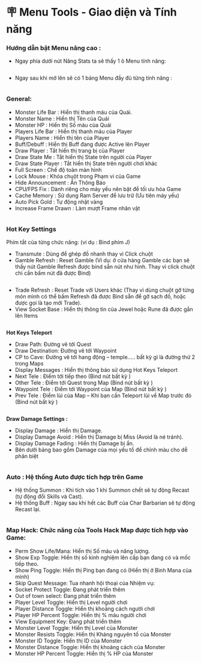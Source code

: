 # 🪧 Menu Tools - Giao diện và Tính năng

### **Hướng dẫn bật Menu nâng cao :**&#x20;

* Ngay phía dưới nút Nâng Stats ta sẽ thấy 1 ô Menu tính năng:&#x20;

<figure><img src="../../.gitbook/assets/image (71).png" alt=""><figcaption></figcaption></figure>

* Ngay sau khi mở lên sẽ có 1 bảng Menu đầy đủ từng tính năng :&#x20;

<figure><img src="../../.gitbook/assets/image (89).png" alt=""><figcaption></figcaption></figure>

### **General:**

* Monster Life Bar : Hiển thị thanh máu của Quái.
* Monster Name : Hiển thị Tên của Quái
* Monster HP : Hiển thị Số máu của Quái
* Players Life Bar : Hiển thị thanh máu của Player
* Players Name : Hiển thị tên của Player
* Buff/Debuff : Hiển thị Buff đang được Active lên Player
* Draw Player : Tắt hiển thị trang bị của Player
* Draw State Me : Tắt hiển thị State trên người của Player
* Draw State Player : Tắt hiển thị State trên người chơi khác
* Full Screen : Chế độ toàn màn hình
* Lock Mouse : Khóa chuột trong Phạm vi của Game
* Hide Announcement : Ẩn Thông Báo
* CPU/FPS Fix : Dành riêng cho máy yếu nên bật để tối ưu hóa Game
* Cache Memory : Sử dụng Ram Server để lưu trữ (Ưu tiên máy yếu)
* Auto Pick Gold : Tự động nhặt vàng
* Increase Frame Drawn : Làm mượt Frame nhân vật

<figure><img src="../../.gitbook/assets/image (91).png" alt=""><figcaption></figcaption></figure>

### **Hot Key Settings​**

Phím tắt của từng chức năng: (ví dụ : Bind phím J)

* Transmute : Dùng để ghép đồ nhanh thay vì Click chuột
* Gamble Refresh : Reset Gamble (Ví dụ: ở cửa hàng Gamble các bạn sẽ thấy nút Gamble Refresh được bind sẵn nút như hình. Thay vì click chuột chỉ cần bấm nút đã được Bind)

<figure><img src="../../.gitbook/assets/image (96).png" alt=""><figcaption></figcaption></figure>

* Trade Refresh : Reset Trade với Users khác (Thay vì dùng chuột gỡ từng món mình có thể bấm Refresh đã được Bind sẵn để gỡ sạch đồ, hoặc được gọi là tạo mới Trade).
* View Socket Base : Hiển thị thông tin của Jewel hoặc Rune đã được gắn lên Items

<figure><img src="../../.gitbook/assets/image (99).png" alt=""><figcaption></figcaption></figure>

**Hot Keys Teleport​**

* Draw Path: Đường vẽ tới Quest
* Draw Destination: Đường vẽ tới Waypoint
* CP to Cave: Đường vẽ tới hang động – temple….. bất kỳ gì là đường thứ 2 trong Maps
* Display Messages : Hiển thị thông báo sử dụng Hot Keys Teleport
* Next Tele : Điểm tới tiếp theo (Bind nút bất kỳ )​
* Other Tele : Điểm tới Quest trong Map (Bind nút bất kỳ )​
* Waypoint Tele : Điểm tới Waypoint của Map (Bind nút bất kỳ )​
* Prev Tele : Điểm lùi của Map – Khi bạn cần Teleport lùi về Map trước đó (Bind nút bất kỳ )​

<figure><img src="../../.gitbook/assets/image (101).png" alt=""><figcaption></figcaption></figure>

**Draw Damage Settings :**&#x20;

* Display Damage : Hiển thị Damage.&#x20;
* Display Damage Avoid : Hiển thị Damage bị Miss (Avoid là né tránh).&#x20;
* Display Damage Fading : Hiển thị Damage bị ẩn.
* Bên dưới bảng bao gồm Damage của mọi yếu tố để chỉnh màu cho dễ phân biệt

<figure><img src="../../.gitbook/assets/image (107).png" alt=""><figcaption></figcaption></figure>

### **Auto** : Hệ thống Auto được tích hợp trên Game

* Hệ thống Summon : Khi tích vào 1 khi Summon chết sẽ tự động Recast (tự động đổi Skills và Cast).
* Hệ thống Buff : Ngay sau khi hết các Buff của Char Barbarian sẽ tự động Recast lại.

<figure><img src="../../.gitbook/assets/image (124).png" alt=""><figcaption></figcaption></figure>

### **Map Hack**: Chức năng của Tools Hack Map được tích hợp vào Game:

* Perm Show Life/Mana: Hiển thị Số máu và năng lượng.
* Show Exp Toggle: Hiển thị số kinh nghiệm lên cấp bạn đang có và mốc tiếp theo.
* Show Ping Toggle: Hiển thị Ping bạn đang có (Hiển thị ở Bình Mana của mình)
* Skip Quest Message: Tua nhanh hội thoại của Nhiệm vụ:
* Socket Protect Toggle: Đang phát triển thêm
* Out of town select: Đang phát triển thêm
* Player Level Toggle:  Hiển thị Level người chơi
* Player Distance Toggle: Hiển thị khoảng cách người chơi
* Player HP Percent Toggle: Hiển thị % máu người chơi
* View Equipment Key: Đang phát triển thêm
* Monster Level Toggle: Hiển thị Level của Monster
* Monster Resists Toggle: Hiển thị Kháng nguyên tố của Monster
* Monster ID Toggle: Hiển thị ID của Monster
* Monster Distance Toggle: Hiển thị khoảng cách của Monster
* Monster HP Percent Toggle: Hiển thị % HP của Monster

<figure><img src="../../.gitbook/assets/image (125).png" alt=""><figcaption></figcaption></figure>
